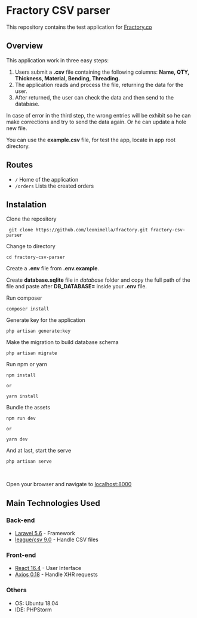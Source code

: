 # Fractory CSV parser

This repository contains the test application for [Fractory.co](https://fractory.co/en/)

## Overview

This application work in three easy steps:

 1. Users submit a **.csv** file containing the following columns: **Name, QTY, Thickness, Material, Bending, Threading.**
 2. The application reads and process the file, returning the data for the user.
 3. After returned, the user can check the data and then send to the database.

In case of error in the third step, the wrong entries will be exhibit so he can make corrections and try to send the data again. Or he can update a hole new file.

You can use the **example.csv** file, for test the app, locate in app root directory.

## Routes

 - `/` Home of the application
 - `/orders` Lists the created orders

## Instalation

Clone the repository

     git clone https://github.com/leonimella/fractory.git fractory-csv-parser

Change to directory

    cd fractory-csv-parser  

Create a **.env** file from **.env.example**.

Create **database.sqlite** file in *database* folder and copy the full path of the file and paste after **DB_DATABASE=** inside your **.env** file.


Run composer

    composer install
    
Generate key for the application

    php artisan generate:key

Make the migration to build database schema

    php artisan migrate

Run npm or yarn

    npm install
    
	or

    yarn install

Bundle the assets

    npm run dev
    
    or
    
    yarn dev

And at last, start the serve

    php artisan serve

<br>

Open your browser and navigate to [localhost:8000](http://localhost:8000)

## Main Technologies Used

### Back-end

 - [Laravel 5.6](https://laravel.com/docs/5.6) - Framework
 - [league/csv 9.0](https://csv.thephpleague.com/9.0/installation/) - Handle CSV files

### Front-end

 - [React 16.4](https://reactjs.org/docs/getting-started.html) - User Interface
 - [Axios 0.18](https://github.com/axios/axios) - Handle XHR requests

### Others

 - OS: Ubuntu 18.04
 - IDE: PHPStorm
